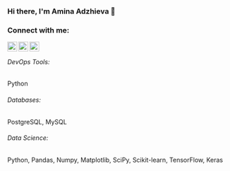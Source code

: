 ### Hi there, I'm Amina Adzhieva 👋

### Connect with me:
[<img align="left" alt="mailto: amisha.adzhieva@gmail.com | Gmail" width="22px" src="https://cdn.jsdelivr.net/npm/simple-icons@v3/icons/gmail.svg" />][gmail]
[<img align="left" alt="adzhievaamina | Telegram" width="22px" src="https://cdn.jsdelivr.net/npm/simple-icons@v3/icons/telegram.svg" />][telegram]
[<img align="left" alt="a.r.adzhieva | Instagram" width="22px" src="https://cdn.jsdelivr.net/npm/simple-icons@v3/icons/instagram.svg" />][instagram]

<br />

###### DevOps Tools:
Python

###### Databases: 
PostgreSQL, MySQL


###### Data Science: 
Python, Pandas, Numpy, Matplotlib, SciPy, Scikit-learn, TensorFlow, Keras

[gmail]: <mailto: amisha.adzhieva@gmail.com>
[telegram]: https://t.me/adzhievaamina
[instagram]: https://www.instagram.com/a.r.adzhieva/
